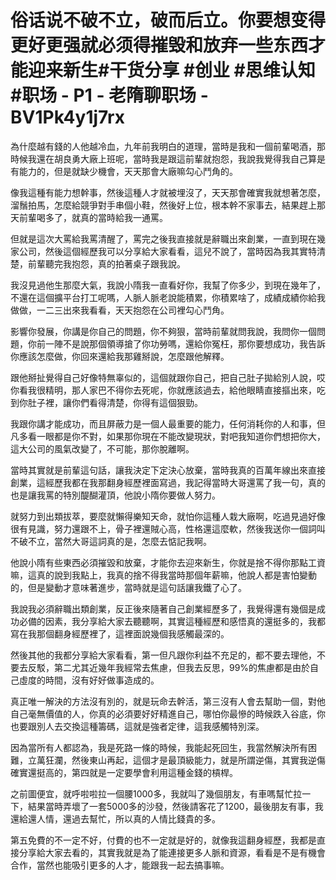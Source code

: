 # 俗话说不破不立，破而后立。你要想变得更好更强就必须得摧毁和放弃一些东西才能迎来新生#干货分享 #创业 #思维认知 #职场 - P1 - 老隋聊职场 - BV1Pk4y1j7rx

為什麼越有錢的人他越冷血，九年前我明白的道理，當時是我和一個前輩喝酒，那時候我還在胡良勇大廠上班呢，當時我是跟這前輩就抱怨，我說我覺得我自己算是有能力的，但是就缺少機會，天天那會大廠嘛勾心鬥角的。

像我這種有能力想幹事，然後這種人才就被埋沒了，天天那會確實我就想著怎麼，溜鬚拍馬，怎麼給競爭對手串個小鞋，然後好上位，根本幹不家事去，結果趕上那天前輩喝多了，就真的當時給我一通罵。

但就是這次大罵給我罵清醒了，罵完之後我直接就是辭職出來創業，一直到現在幾家公司，然後這個經歷我可以分享給大家看看，這兒不說了，當時因為我其實特清楚，前輩聽完我抱怨，真的拍著桌子跟我說。

我沒見過他生那麼大氣，我說小隋我一直看好你，我幫了你多少，到現在幾年了，不還在這個擴平台打工呢嗎，人脈人脈老說能積累，你積累啥了，成績成績你給我做做，一二三出來我看看，天天抱怨在公司裡勾心鬥角。

影響你發展，你講是你自己的問題，你不夠狠，當時前輩就問我說，我問你一個問題，你前一陣不是說那個領導搶了你功勞嗎，還給你冤枉，那你要想成功，我告訴你應該怎麼做，你回來還給我那雞掰說，怎麼跟他解釋。

跟他掰扯覺得自己好像特無辜似的，這個就跟你自己，把自己肚子拋給別人說，哎你看我很精明，那人家巴不得你去死呢，你就應該過去，給他眼睛直接摳出來，吃到你肚子裡，讓你們看得清楚，你得有這個狠勁。

我跟你講才能成功，而且屏蔽力是一個人最重要的能力，任何消耗你的人和事，但凡多看一眼都是你不對，如果那你現在不能改變現狀，對吧我知道你們想把你大，這大公司的風氣改變了，不可能，那你脫離啊。

當時其實就是前輩這句話，讓我決定下定決心放棄，當時我真的百萬年線出來直接創業，這經歷我都在我那翻身經歷裡面寫過，我記得當時大哥還罵了我一句，真的也是讓我罵的特別醍醐灌頂，他說小隋你要做人努力。

就努力到出類拔萃，要麼就懶得樂知天命，就怕你這種人栽大廠啊，吃過見過好像很有見識，努力還跟不上，骨子裡還賊心高，性格還這麼軟，然後我送你一個詞叫不破不立，當然大哥這詞真的是，怎麼去惦記我啊。

他說小隋有些東西必須摧毀和放棄，才能你去迎來新生，你就是捨不得你那點工資嘛，這真的說到我點上，我真的捨不得我當時那個年薪嘛，他說人都是害怕變動的，但是變動才意味著進步，當時就是這句話讓我鐵了心了。

我說我必須辭職出類創業，反正後來隨著自己創業經歷多了，我覺得還有幾個是成功必備的因素，我分享給大家去聽聽啊，其實這種經歷和感悟真的還挺多的，我都寫在我那個翻身經歷裡了，這裡面說幾個我感觸最深的。

然後其他的我都分享給大家看看，第一但凡跟你利益不充足的，都不要去理他，不要去反駁，第二尤其近幾年我經常去焦慮，但我去反思，99%的焦慮都是由於自己虛度的時間，沒有好好做事造成的。

真正唯一解決的方法沒有別的，就是玩命去幹活，第三沒有人會去幫助一個，對他自己毫無價值的人，你真的必須要好好精進自己，哪怕你最慘的時候跌入谷底，你也要跟別人去交換這種籌碼，這就是強者定律，這我感觸特別深。

因為當所有人都認為，我是死路一條的時候，我能起死回生，我當然解決所有困難，立萬狂瀾，然後東山再起，這個才是最頂級能力，就是所謂逆傷，其實我逆傷確實還挺高的，第四就是一定要學會利用這種金錢的槓桿。

之前圖便宜，就呼啦啦拉一個腰1000多，我就叫了幾個朋友，有車嗎幫忙拉一下，結果當時弄壞了一套5000多的沙發，然後請客花了1200，最後朋友有事，我還給還人情，還過去幫忙，所以真的人情比錢貴的多。

第五免費的不一定不好，付費的也不一定就是好的，就像我這翻身經歷，我都是直接分享給大家去看的，其實我就是為了能連接更多人脈和資源，看看是不是有機會合作，當然也能吸引更多的人才，能跟我一起去搞事嘛。

